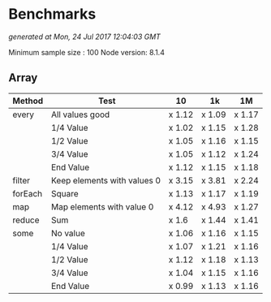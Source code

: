 # Benchmarks
_generated at Mon, 24 Jul 2017 12:04:03 GMT_

Minimum sample size : 100
Node version: 8.1.4

## Array

Method | Test | 10 | 1k | 1M
--- | --- | --- | --- | ---
|  every| All values good| x 1.12| x 1.09| x 1.17
|  | 1/4 Value| x 1.02| x 1.15| x 1.28
|  | 1/2 Value| x 1.05| x 1.16| x 1.15
|  | 3/4 Value| x 1.05| x 1.12| x 1.24
|  | End Value| x 1.12| x 1.15| x 1.18
|  filter| Keep elements with values 0| x 3.15| x 3.81| x 2.24
|  forEach| Square| x 1.13| x 1.17| x 1.19
|  map| Map elements with value 0| x 4.12| x 4.93| x 1.27
|  reduce| Sum| x 1.6| x 1.44| x 1.41
|  some| No value| x 1.06| x 1.16| x 1.15
|  | 1/4 Value| x 1.07| x 1.21| x 1.16
|  | 1/2 Value| x 1.12| x 1.18| x 1.13
|  | 3/4 Value| x 1.04| x 1.15| x 1.16
|  | End Value| x 0.99| x 1.13| x 1.16 